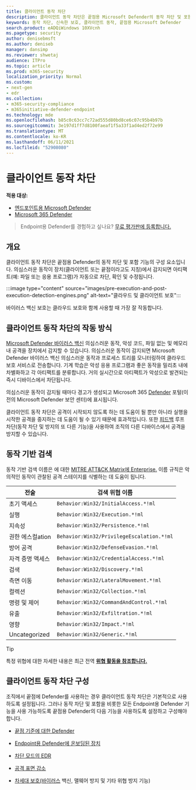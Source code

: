 ```yaml
---
title: 클라이언트 동작 차단
description: 클라이언트 동작 차단은 끝점용 Microsoft Defender의 동작 차단 및 포함 기능의 일부입니다.
keywords: 동작 차단, 신속한 보호, 클라이언트 동작, 끝점용 Microsoft Defender
search.product: eADQiWindows 10XVcnh
ms.pagetype: security
author: denisebmsft
ms.author: deniseb
manager: dansimp
ms.reviewer: shwetaj
audience: ITPro
ms.topic: article
ms.prod: m365-security
localization_priority: Normal
ms.custom:
- next-gen
- edr
ms.collection:
- m365-security-compliance
- m365initiative-defender-endpoint
ms.technology: mde
ms.openlocfilehash: b85c0c63cc7c72ad555d80bd8ce6c07c95b4b97b
ms.sourcegitcommit: 3e197d1ff7d8100faeaf1f5a33f1ad4ed2f72e99
ms.translationtype: MT
ms.contentlocale: ko-KR
ms.lasthandoff: 06/11/2021
ms.locfileid: "52908080"
---
```

# <a name="client-behavioral-blocking"></a>클라이언트 동작 차단

**적용 대상:**
- [엔드포인트용 Microsoft Defender](https://go.microsoft.com/fwlink/p/?linkid=2154037)
- [Microsoft 365 Defender](https://go.microsoft.com/fwlink/?linkid=2118804)

> Endpoint용 Defender를 경험하고 싶나요? [무료 평가판에 등록합니다.](https://www.microsoft.com/microsoft-365/windows/microsoft-defender-atp?ocid=docs-wdatp-assignaccess-abovefoldlink)

## <a name="overview"></a>개요

클라이언트 동작 차단은 끝점용 Defender의 동작 차단 및 포함 기능의 구성 요소입니다. [](behavioral-blocking-containment.md) 의심스러운 동작이 장치(클라이언트 또는 끝점이라고도 지칭)에서 감지되면 아티팩트(예: 파일 또는 응용 프로그램)가 자동으로 차단, 확인 및 수정됩니다. 

:::image type="content" source="images/pre-execution-and-post-execution-detection-engines.png" alt-text="클라우드 및 클라이언트 보호":::

바이러스 백신 보호는 클라우드 보호와 함께 사용할 때 가장 잘 작동합니다.

## <a name="how-client-behavioral-blocking-works"></a>클라이언트 동작 차단의 작동 방식

[Microsoft Defender 바이러스 백신](microsoft-defender-antivirus-in-windows-10.md) 의심스러운 동작, 악성 코드, 파일 없는 및 메모리 내 공격을 장치에서 감지할 수 있습니다. 의심스러운 동작이 감지되면 Microsoft Defender 바이러스 백신 의심스러운 동작과 프로세스 트리를 모니터링하여 클라우드 보호 서비스로 전송합니다. 기계 학습은 악성 응용 프로그램과 좋은 동작을 밀리초 내에 차별화하고 각 아티팩트를 분류합니다. 거의 실시간으로 아티팩트가 악성으로 발견되는 즉시 디바이스에서 차단됩니다. 

의심스러운 동작이 감지될 때마다 경고가 [](alerts-queue.md) 생성되고 Microsoft 365 [Defender](microsoft-defender-security-center.md) 포털(이전의 Microsoft Defender 보안 센터)에 표시됩니다.

클라이언트 동작 차단은 공격이 시작되지 않도록 하는 데 도움이 될 뿐만 아니라 실행을 시작한 공격을 중지하는 데 도움이 될 수 있기 때문에 효과적입니다. 또한 [피드백](feedback-loop-blocking.md) 루프 차단(동작 차단 및 방지의 또 다른 기능)을 사용하여 조직의 다른 디바이스에서 공격을 방지할 수 있습니다.

## <a name="behavior-based-detections"></a>동작 기반 검색

동작 기반 검색 이름은 에 대한 [MITRE ATT&CK Matrix에 Enterprise.](https://attack.mitre.org/matrices/enterprise) 이름 규칙은 악의적인 동작이 관찰된 공격 스테이지를 식별하는 데 도움이 됩니다.


|전술 |   검색 위협 이름 |
|----|----|
|초기 액세스 | `Behavior:Win32/InitialAccess.*!ml` |
|실행  | `Behavior:Win32/Execution.*!ml` |
|지속성    | `Behavior:Win32/Persistence.*!ml` |
|권한 에스컬ation   | `Behavior:Win32/PrivilegeEscalation.*!ml` |
|방어 공격    | `Behavior:Win32/DefenseEvasion.*!ml` |
|자격 증명 액세스  | `Behavior:Win32/CredentialAccess.*!ml` |
|검색  | `Behavior:Win32/Discovery.*!ml` |
|측면 이동 | `Behavior:Win32/LateralMovement.*!ml` |
|컬렉션 |   `Behavior:Win32/Collection.*!ml` |
|명령 및 제어 | `Behavior:Win32/CommandAndControl.*!ml` |
|유출   | `Behavior:Win32/Exfiltration.*!ml` |
|영향 | `Behavior:Win32/Impact.*!ml` |
|Uncategorized  | `Behavior:Win32/Generic.*!ml` |

> [!TIP]
> 특정 위협에 대한 자세한 내용은 최근 전역 **[위협 활동을 참조합니다.](https://www.microsoft.com/wdsi/threats)**


## <a name="configuring-client-behavioral-blocking"></a>클라이언트 동작 차단 구성

조직에서 끝점에 Defender를 사용하는 경우 클라이언트 동작 차단은 기본적으로 사용하도록 설정됩니다. 그러나 동작 차단 및 포함을 비롯한 모든 [](behavioral-blocking-containment.md)Endpoint용 Defender 기능을 사용 가능하도록 끝점용 Defender의 다음 기능을 사용하도록 설정하고 구성해야 합니다.

- [끝점 기준에 대한 Defender](configure-machines-security-baseline.md)

- [Endpoint용 Defender에 온보딩된 장치](onboard-configure.md)

- [차단 모드의 EDR](edr-in-block-mode.md)

- [공격 표면 감소](attack-surface-reduction.md)

- [차세대 보호(바이러스](configure-microsoft-defender-antivirus-features.md) 백신, 맬웨어 방지 및 기타 위협 방지 기능)

